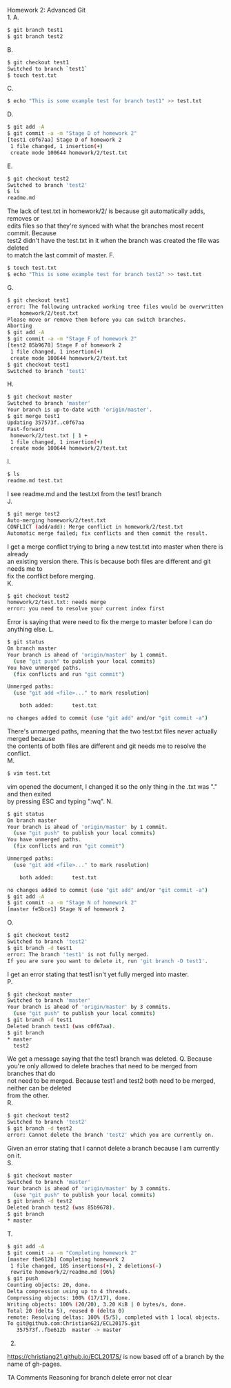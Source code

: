Homework 2: Advanced Git  
1.
A.
```bash
$ git branch test1
$ git branch test2
```  
B.
```bash
$ git checkout test1
Switched to branch `test1`
$ touch test.txt
```  
C.
```bash
$ echo "This is some example test for branch test1" >> test.txt
```  
D.
```bash
$ git add -A
$ git commit -a -m "Stage D of homework 2"
[test1 c0f67aa] Stage D of homework 2
 1 file changed, 1 insertion(+)
 create mode 100644 homework/2/test.txt
```  
E.
```bash
$ git checkout test2
Switched to branch 'test2'
$ ls
readme.md
```  
The lack of test.txt in homework/2/ is because git automatically adds, removes or  
edits files so that they're synced with what the branches most recent commit. Because  
test2 didn't have the test.txt in it when the branch was created the file was deleted  
to match the last commit of master.
F.
```bash
$ touch test.txt
$ echo "This is some example test for branch test2" >> test.txt
```  
G.
```bash
$ git checkout test1
error: The following untracked working tree files would be overwritten by checkout:
	homework/2/test.txt
Please move or remove them before you can switch branches.
Aborting
$ git add -A
$ git commit -a -m "Stage F of homework 2"
[test2 85b9678] Stage F of homework 2
 1 file changed, 1 insertion(+)
 create mode 100644 homework/2/test.txt
$ git checkout test1
Switched to branch 'test1'
```  
H.
```bash
$ git checkout master
Switched to branch 'master'
Your branch is up-to-date with 'origin/master'.
$ git merge test1
Updating 357573f..c0f67aa
Fast-forward
 homework/2/test.txt | 1 +
 1 file changed, 1 insertion(+)
 create mode 100644 homework/2/test.txt
```  
I.
```bash
$ ls
readme.md test.txt
```  
I see readme.md and the test.txt from the test1 branch  
J.
```bash
$ git merge test2
Auto-merging homework/2/test.txt
CONFLICT (add/add): Merge conflict in homework/2/test.txt
Automatic merge failed; fix conflicts and then commit the result.
```  
I get a merge conflict trying to bring a new test.txt into master when there is already  
an existing version there. This is because both files are different and git needs me to  
fix the conflict before merging.  
K.
```bash
$ git checkout test2
homework/2/test.txt: needs merge
error: you need to resolve your current index first
```  
Error is saying that were need to fix the merge to master before I can do anything else.
L.
```bash
$ git status
On branch master
Your branch is ahead of 'origin/master' by 1 commit.
  (use "git push" to publish your local commits)
You have unmerged paths.
  (fix conflicts and run "git commit")

Unmerged paths:
  (use "git add <file>..." to mark resolution)

	both added:      test.txt

no changes added to commit (use "git add" and/or "git commit -a")

```  
There's unmerged paths, meaning that the two test.txt files never actually merged because  
the contents of both files are different and git needs me to resolve the conflict.  
M.
```bash
$ vim test.txt
```  
vim opened the document, I changed it so the only thing in the .txt was "." and then exited  
by pressing ESC and typing ":wq".
N.
```bash
$ git status
On branch master
Your branch is ahead of 'origin/master' by 1 commit.
  (use "git push" to publish your local commits)
You have unmerged paths.
  (fix conflicts and run "git commit")

Unmerged paths:
  (use "git add <file>..." to mark resolution)

	both added:      test.txt

no changes added to commit (use "git add" and/or "git commit -a")
$ git add -A
$ git commit -a -m "Stage N of homework 2"
[master fe5bce1] Stage N of homework 2
```  
O.
```bash
$ git checkout test2
Switched to branch 'test2'
$ git branch -d test1
error: The branch 'test1' is not fully merged.
If you are sure you want to delete it, run 'git branch -D test1'.
```  
I get an error stating that test1 isn't yet fully merged into master.  
P.
```bash
$ git checkout master
Switched to branch 'master'
Your branch is ahead of 'origin/master' by 3 commits.
  (use "git push" to publish your local commits)
$ git branch -d test1
Deleted branch test1 (was c0f67aa).
$ git branch
* master
  test2
```  
We get a message saying that the test1 branch was deleted.
Q.
Because you're only allowed to delete braches that need to be merged from branches that do  
not need to be merged. Because test1 and test2 both need to be merged, neither can be deleted  
from the other.  
R.
```bash
$ git checkout test2
Switched to branch 'test2'
$ git branch -d test2
error: Cannot delete the branch 'test2' which you are currently on.
```  
Given an error stating that I cannot delete a branch because I am currently on it.  
S.
```bash
$ git checkout master
Switched to branch 'master'
Your branch is ahead of 'origin/master' by 3 commits.
  (use "git push" to publish your local commits)
$ git branch -d test2
Deleted branch test2 (was 85b9678).
$ git branch
* master
```  
T.
```bash
$ git add -A
$ git commit -a -m "Completing homework 2"
[master fbe612b] Completing homework 2
 1 file changed, 185 insertions(+), 2 deletions(-)
 rewrite homework/2/readme.md (96%)
$ git push
Counting objects: 20, done.
Delta compression using up to 4 threads.
Compressing objects: 100% (17/17), done.
Writing objects: 100% (20/20), 3.20 KiB | 0 bytes/s, done.
Total 20 (delta 5), reused 0 (delta 0)
remote: Resolving deltas: 100% (5/5), completed with 1 local objects.
To git@github.com:ChristianG21/ECL2017S.git
   357573f..fbe612b  master -> master
```  
2.
https://christiang21.github.io/ECL2017S/ is now based off of a branch by the name of gh-pages.

TA Comments
Reasoning for branch delete error not clear

